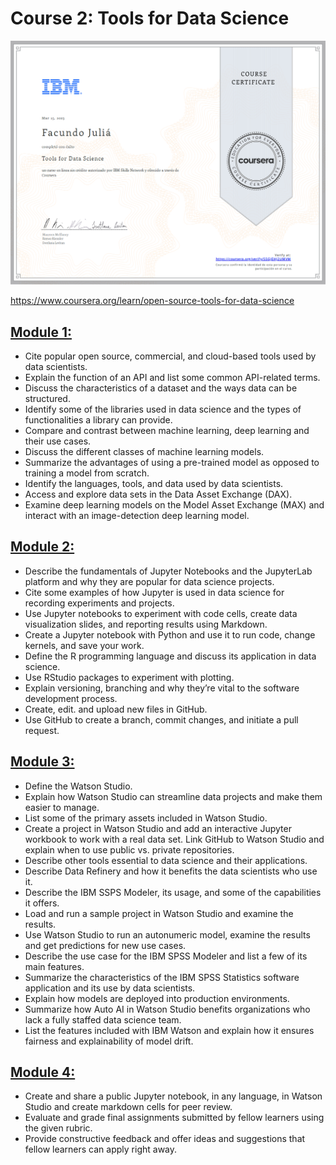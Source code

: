 # Course 2: Tools for Data Science

![](https://github.com/FacuJulia/IBM-Data-Science-Professional-Certificate/blob/main/Course%202/img/Certificate%20Course%202.PNG)

https://www.coursera.org/learn/open-source-tools-for-data-science

## [Module 1:](https://github.com/FacuJulia/IBM-Data-Science-Professional-Certificate/blob/main/Course%202/Module%201/Readme.md)
- Cite popular open source, commercial, and cloud-based tools used by data scientists.
- Explain the function of an API and list some common API-related terms.
- Discuss the characteristics of a dataset and the ways data can be structured.
- Identify  some of the libraries used in data science and the types of functionalities a library can provide.
- Compare and contrast between machine learning, deep learning and their use cases.
- Discuss the different classes of machine learning models.
- Summarize the advantages of using a pre-trained model as opposed to training a model from scratch.
- Identify the languages, tools, and data used by data scientists.
- Access and explore data sets in the Data Asset Exchange (DAX).
- Examine deep learning models on the Model Asset Exchange (MAX) and interact with an image-detection deep learning model.

## [Module 2:](https://github.com/FacuJulia/IBM-Data-Science-Professional-Certificate/tree/main/Course%202/Module%202)
- Describe the fundamentals of Jupyter Notebooks and the JupyterLab platform and why they are popular for data science projects.
- Cite some examples of how Jupyter is used in data science for recording experiments and projects.
- Use Jupyter notebooks to experiment with code cells, create data visualization slides, and reporting results using Markdown.
- Create a Jupyter notebook with Python and use it to run code, change kernels, and save your work.
- Define the R programming language and discuss its application in data science.
- Use RStudio packages to experiment with plotting.
- Explain versioning, branching and why they’re vital to the software development process.
- Create, edit. and upload new files in GitHub.
- Use GitHub to create a branch, commit changes, and initiate a pull request.

## [Module 3:](https://github.com/FacuJulia/IBM-Data-Science-Professional-Certificate/tree/main/Course%202/Module%203)
- Define the Watson Studio.
- Explain how Watson Studio can streamline data projects and make them easier to manage.
- List some of the primary assets included in Watson Studio.
- Create a project in Watson Studio and add an interactive Jupyter workbook to work with a real data set. Link GitHub to Watson Studio and explain when to use public vs. private repositories.
- Describe other tools essential to data science and their applications.
- Describe Data Refinery and how it benefits the data scientists who use it.
- Describe the IBM SSPS Modeler, its usage, and some of the capabilities it offers.
- Load and run a sample project in Watson Studio and examine the results.
- Use Watson Studio to run an autonumeric model, examine the results and get predictions for new use cases.
- Describe the use case for the IBM SPSS Modeler and list a few of its main features.
- Summarize the characteristics of the IBM SPSS Statistics software application and its use by data scientists.
- Explain how models are deployed into production environments.
- Summarize how Auto AI in Watson Studio benefits organizations who lack a fully staffed data science team.
- List the features included with IBM Watson and explain how it ensures fairness and explainability of model drift.


## [Module 4:](https://github.com/FacuJulia/IBM-Data-Science-Professional-Certificate/tree/main/Course%202/Module%204)
- Create and share a public Jupyter notebook, in any language, in Watson Studio and create markdown cells for peer review.
- Evaluate and grade final assignments submitted by fellow learners using the given rubric. 
- Provide constructive feedback and offer ideas and suggestions that fellow learners can apply right away.
